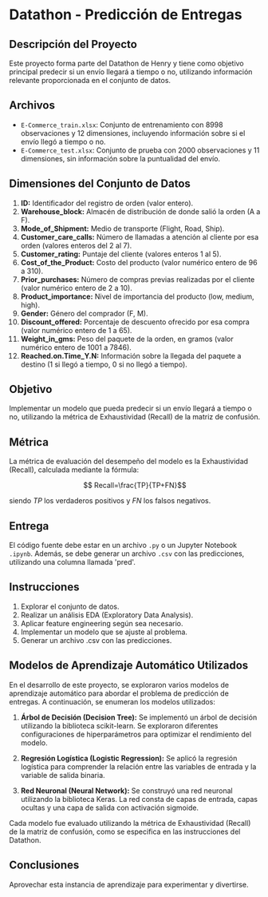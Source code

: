 # Datathon - Predicción de Entregas

## Descripción del Proyecto

Este proyecto forma parte del Datathon de Henry y tiene como objetivo principal predecir si un envío llegará a tiempo o no, utilizando información relevante proporcionada en el conjunto de datos.

## Archivos

- `E-Commerce_train.xlsx`: Conjunto de entrenamiento con 8998 observaciones y 12 dimensiones, incluyendo información sobre si el envío llegó a tiempo o no.
- `E-Commerce_test.xlsx`: Conjunto de prueba con 2000 observaciones y 11 dimensiones, sin información sobre la puntualidad del envío.

## Dimensiones del Conjunto de Datos

1. **ID:** Identificador del registro de orden (valor entero).
2. **Warehouse_block:** Almacén de distribución de donde salió la orden (A a F).
3. **Mode_of_Shipment:** Medio de transporte (Flight, Road, Ship).
4. **Customer_care_calls:** Número de llamadas a atención al cliente por esa orden (valores enteros del 2 al 7).
5. **Customer_rating:** Puntaje del cliente (valores enteros 1 al 5).
6. **Cost_of_the_Product:** Costo del producto (valor numérico entero de 96 a 310).
7. **Prior_purchases:** Número de compras previas realizadas por el cliente (valor numérico entero de 2 a 10).
8. **Product_importance:** Nivel de importancia del producto (low, medium, high).
9. **Gender:** Género del comprador (F, M).
10. **Discount_offered:** Porcentaje de descuento ofrecido por esa compra (valor numérico entero de 1 a 65).
11. **Weight_in_gms:** Peso del paquete de la orden, en gramos (valor numérico entero de 1001 a 7846).
12. **Reached.on.Time_Y.N:** Información sobre la llegada del paquete a destino (1 si llegó a tiempo, 0 si no llegó a tiempo).

## Objetivo

Implementar un modelo que pueda predecir si un envío llegará a tiempo o no, utilizando la métrica de Exhaustividad (Recall) de la matriz de confusión.

## Métrica

La métrica de evaluación del desempeño del modelo es la Exhaustividad (Recall), calculada mediante la fórmula:

$$ Recall=\frac{TP}{TP+FN}$$

siendo $TP$ los verdaderos positivos y $FN$ los falsos negativos.

## Entrega

El código fuente debe estar en un archivo `.py` o un Jupyter Notebook `.ipynb`. Además, se debe generar un archivo `.csv` con las predicciones, utilizando una columna llamada 'pred'.

## Instrucciones

1. Explorar el conjunto de datos.
2. Realizar un análisis EDA (Exploratory Data Analysis).
3. Aplicar feature engineering según sea necesario.
4. Implementar un modelo que se ajuste al problema.
5. Generar un archivo .csv con las predicciones.

## Modelos de Aprendizaje Automático Utilizados

En el desarrollo de este proyecto, se exploraron varios modelos de aprendizaje automático para abordar el problema de predicción de entregas. A continuación, se enumeran los modelos utilizados:

1. **Árbol de Decisión (Decision Tree):** Se implementó un árbol de decisión utilizando la biblioteca scikit-learn. Se exploraron diferentes configuraciones de hiperparámetros para optimizar el rendimiento del modelo.

2. **Regresión Logística (Logistic Regression):** Se aplicó la regresión logística para comprender la relación entre las variables de entrada y la variable de salida binaria.

3. **Red Neuronal (Neural Network):** Se construyó una red neuronal utilizando la biblioteca Keras. La red consta de capas de entrada, capas ocultas y una capa de salida con activación sigmoide.

Cada modelo fue evaluado utilizando la métrica de Exhaustividad (Recall) de la matriz de confusión, como se especifica en las instrucciones del Datathon.


## Conclusiones

Aprovechar esta instancia de aprendizaje para experimentar y divertirse.

